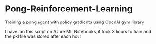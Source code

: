 # Pong-Reinforcement-Learning
Training a pong agent with policy gradients using OpenAI gym library

I have ran this script on Azure ML Notebooks, it took 3 hours to train and the pkl file was stored after each hour
